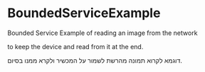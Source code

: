 BoundedServiceExample
=====================

Bounded Service Example  of reading an image from the network 

to keep the device and read from it at the end.

 דוגמא לקרוא תמונה מהרשת לשמור על המכשיר ולקרא ממנו בסיום.
